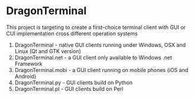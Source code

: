 # DragonTerminal
This project is targeting to create a first-choice terminal client with GUI or CUI implementation cross different operation systems

1. DragonTerminal - native GUI clients running under Windows, OSX and Linux (Qt and GTK version)
2. DragonTerminal.net - a GUI client only available to Windows .net Framework
3. DragonTerminal.mobi - a GUI client running on mobile phones (iOS and Android)
4. DragonTerminal.py - GUI clients build on Python
4. DragonTerminal.pl - GUI clients build on Perl
